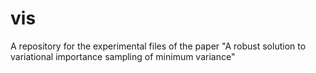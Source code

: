 # vis

A repository for the experimental files of the paper "A robust solution to variational importance sampling of minimum variance"
